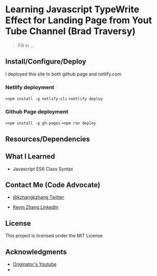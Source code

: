 # Learning Javascript TypeWrite Effect for Landing Page from Yout Tube Channel (Brad Traversy)

> Fill in ...

## Install/Configure/Deploy

I deployed this site to both github page and netlify.com

### Netlify deployment

`>npm install -g netlify-cli`
`>netlify deploy`

### Github Page deployment

`>npm install -g gh-pages`
`>npm run deploy`

## Resources/Dependencies

## What I Learned

- Javascript ES6 Class Syntax

## Contact Me (Code Advocate)

- [@kzhangkzhang Twitter](https://twitter.com/kzhangkzhang)

- [Kevin Zhang LinkedIn](https://www.linkedin.com/in/kevin-zhang-apex-ebs-bigdata/)

## License

This project is licensed under the MIT License

## Acknowledgments

- [Originator's Youtube](https://www.youtube.com/watch?v=POX3dT-pB4E)
- []()
